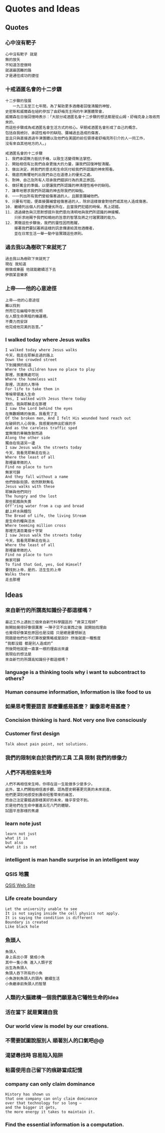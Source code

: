 
# Quotes and Ideas

## Quotes

### 心中沒有靶子

    心中沒有靶子 就是
    無的放矢
    不知道怎麼做時
    就選最困難的路 
    才是通往成功的捷徑

### 十戒酒匿名會的十二步驟

    十二步驟的發展
    　　一九三五至三七年間，為了幫助更多酒癮者回復清醒的神智，
    史密斯和威爾森在紐約參加了由舒梅克主持的牛津團體聚會，
    威爾森在日後回憶時表示：「大部分戒酒匿名會十二步驟的想法都是從山姆‧舒梅克身上吸收而來的，
    而這些步驟成為戒酒匿名會生活方式的核心。早期戒酒匿名會形成了自己的概念，
    包括自我檢討、承認性格中的缺陷、彌補過去造成的傷害，
    並且只與直接透過牛津團體以及他們在美國的前任領導者舒梅克所引介的人一同工作，
    沒有來自其他地方的人。」

    戒酒匿名會的十二步驟
    1. 我們承認無力抵抗手機，以致生活變得無法掌控。
    2. 開始相信有比我們自身更強大的力量，讓我們回復神智清醒。
    3. 做出決定，將我們的意志和生命託付給我們所認識的神來照看。
    4. 徹底而無懼地列出我們自己在道德上的優劣之處。
    5. 對神、自己及所有人坦承我們錯誤行為的真正原因。
    6. 做好萬全的準備，以便讓我們所認識的神清理性格中的缺陷。
    7. 謙卑地懇求我們所認識的神去除我們的缺點。
    8. 一一列出所有我們曾經傷害過的人，且願意彌補他們。
    9. 只要有可能，便直接彌補曾經傷害過的人，除非這樣做會對他們或其他人造成傷害。
    10. 繼續列出個人的道德優劣所在，且當我們犯錯的時候，馬上認錯。
    11. 透過禱告與沉思默想提升我們意向清明地與我們所認識的神接觸，
        只祈求祂賜予我們知曉祂的旨意的智慧及將之付諸實踐的能力。
    12. 貫徹這些步驟後，我們的靈性因而甦醒，
        接著我們要試著將這樣的訊息傳達給其他酒癮者，
        並在日常生活一舉一動中皆實踐這些原則。

### 過去我以為樹砍下來就死了

    過去我以為樹砍下來就死了
    現在 我知道
    樹做成樂器 他就能繼續活下去
    伊朗某音樂家

### 上帝——他的心意途徑

    上帝——他的心意途徑
    難以找到
    然而它在幽暗中放光明
    在人類生命黑暗的機運裡。
    不費力而安詳
    他完成他完美的旨意。”

### I walked today where Jesus walks

    I walked today where Jesus walks
    今天，我⾛在耶穌⾛過的路上
    Down the crowded street
    下到擁擠的街道
    Where the children have no place to play
    那裡，孩童無處可玩
    Where the homeless wait
    那裡，流浪的⼈等待
    For life to take them in
    等候帶領進入⽣命
    Yes, I walked with Jesus there today
    是的，我與耶穌⾛在那裡
    I saw the Lord behind the eyes
    在無數眼睛的後⾯，我看⾒了主
    Of the broken men, And I felt His wounded hand reach out
    在破碎的⼈⼼背後，我感覺祂伸出釘痕的⼿
    And as the careless traffic sped
    當無情的⾞輛急馳⽽過
    Along the other side
    獨⾃在街道另⼀邊
    I saw Jesus walk the streets today
    今天，我看⾒耶穌⾛在街上
    Where the least of all
    那裡最卑微的⼈
    Find no place to turn
    無家可歸
    And they fall without a name
    他們倒臥街頭，依然默默無名
    Jesus walks with these
    耶穌與他們同⾏
    The hungry and the lost
    那些飢餓與失喪
    Off’ring water from a cup and bread
    獻上杯⽔與麵包
    The Bread of Life, the living Stream
    是⽣命的糧與活⽔
    Where teeming million cross
    那裡充滿百萬個⼗字架
    I saw Jesus walk the streets today
    今天，我看⾒耶穌⾛在街上
    Where the least of all
    那裡最卑微的⼈
    Find no place to turn
    無家可歸
    To find that God, yes, God Himself
    要找到上帝，是的，活⽣⽣的上帝
    Walks there
    ⾛去那裡

## Ideas

### 來自新竹的所謂高知識份子都這樣嗎？

    最近工作上遇到三個來自新竹科學園區的 “資深工程師” 
    剛開始覺得好像很厲害 一陣子交不出東西之後 就開始找理由 
    也覺得好像某些原因也是沒錯 只是總是要想辦法 
    問題是他們也不打算改變策略或是設計 然後就是一種態度  
    “我都沒錯 都是別人造成的” 
    然後問他就是一直拿一樣的理由出來盧 
    我現在的想法是 
    來自新竹的所謂高知識份子都這樣嗎？
### language is a thinking tools why i want to subcontract to others?

### Human consume information, Information is like food to us

### 如果思考需要語言 那麼靈感是甚麼？ 圖像思考是甚麼？

### Concision thinking is hard. Not very one live consciously

### Customer first design

    Talk about pain point, not solutions.

### 我們的限制來自於我們的工具 工具 限制 我們的想像力

### 人們不再相信來生時

    人們不再相信來生時，你得在這一生能做多少是多少。
    此外，當人們開始相信進步觀，認為歷史朝著更完美的未來前進，
    他們更深刻地感受到壽命短暫帶來的痛苦，
    而自己注定要錯過那樣美好的未來，幾乎享受不到。
    於是他們在生命中塞進五花八門的體驗，
    試圖平息那樣的焦慮

### learn note just

    learn not just
    what it is
    but also
    what it is not

### intelligent is man handle surprise in an intelligent way

### QSIS 地震

[QSIS Web Site](https://smartsensors.earth.sinica.edu.tw/)

### Life create boundary

    Let the university unable to see
    It is not saying inside the cell physics not apply.
    It is saying the condition is different
    Boundary is created 
    Like black hole

### 魚頭人

    魚頭人
    身上長出小芽 變成小魚
    其中一隻小魚 進入人類子宮
    出生為魚頭人
    魚頭人吞下所有的小魚 
    小魚游到魚頭人的頭內 繼續生活
    小魚繼承前魚頭人的智慧

### 人類的大腦建構一個我們願意為它犧牲生命的Idea

### 活在當下 就是實踐自我

### Our world view is model by our creations.

### 不需要試圖說服別人 順著別人的口氣吧@@

### 渴望尋找時 容易陷入陷阱

### 粘菌使用自己留下的痕跡當成記憶 

### company can only claim dominance

    History has shown us 
    that one company can only claim dominance 
    over that technology for so long — 
    and the bigger it gets, 
    the more energy it takes to maintain it.

### Find the essential information is a computation.